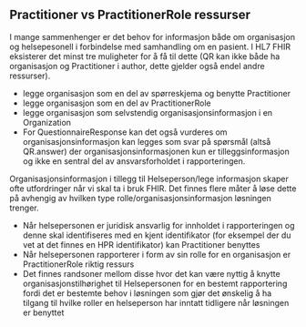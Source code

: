 ## Practitioner vs PractitionerRole ressurser

I mange sammenhenger er det behov for informasjon både om organisasjon og helsepesonell i forbindelse med samhandling om en pasient. I HL7 FHIR eksisterer det minst tre muligheter for å få til dette 
(QR kan ikke både ha organisasjon og Practitioner i author, dette gjelder også endel andre ressurser).
* legge organisasjon som en del av spørreskjema og benytte Practitioner
* legge organisasjon som en del av PractitionerRole
* legge organisasjon som selvstendig organisasjonsinformasjon i en Organization
* For QuestionnaireResponse kan det også vurderes om organisasjonsinformasjon kan legges som svar på spørsmål (altså QR.answer) der organisasjonsinformasjonen kun er tilleggsinformasjon og ikke en sentral del av ansvarsforholdet i rapporteringen.

Organisasjonsinformasjon i tillegg til Helseperson/lege informasjon skaper ofte utfordringer når vi skal ta i bruk FHIR. Det finnes flere måter å løse dette på avhengig av hvilken type rolle/organisasjonsinformasjon løsningen trenger.
* Når helsepersonen er juridisk ansvarlig for innholdet i rapporteringen og denne skal identifiseres med en kjent identifikator (for eksempel der du vet at det finnes en HPR identifikator) kan Practitioner benyttes
* Når helsepersonen rapporterer i form av sin rolle for en organisasjon er PractitionerRole riktig ressurs 
* Det finnes randsoner mellom disse hvor det kan være nyttig å knytte organisasjonstilhørighet til Helsepersonen for en bestemt rapportering fordi det er bestemte behov i løsningen som gjør det ønskelig å ha tilgang til hvilke roller en helseperson har inntatt tidligere når løsningen er benyttet